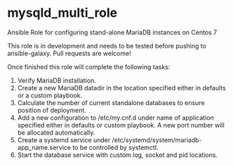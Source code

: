 # mysqld_multi_role
Ansible Role for configuring stand-alone MariaDB instances on Centos 7


This role is in development and needs to be tested before pushing to ansible-galaxy.  Pull requests are welcome!

Once finished this role will complete the following tasks:
1. Verify MariaDB installation.
2. Create a new MariaDB datadir in the location specified either in defaults or a custom playbook.
3. Calculate the number of current standalone databases to ensure position of deployment.
4. Add a new configuration to /etc/my.cnf.d under name of application specified either in defaults or custom playbook.  A new port number will be allocated automatically.
5. Create a systemd service under /etc/systemd/system/mariadb-app_name.service to be controlled by systemctl.
6. Start the database service with custom log, socket and pid locations.
